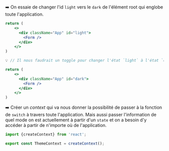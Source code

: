 
➡️ On essaie de changer l'id `light` vers le `dark` de l'élément root qui englobe toute l'application.

```jsx
return (
    <>
      <div className="App" id="light">
        <Form />
      </div>
    </>
)

💡 // Il nous faudrait un toggle pour changer l'état `light` à l'état `dark`

return (
    <>
      <div className="App" id="dark">
        <Form />
      </div>
    </>
)
```

➡️ Créer un *context* qui va nous donner la possibilité de passer à la fonction de `switch` à travers toute l'application. Mais aussi passer l'information de quel mode on est actuellement à partir d'un `state` et on a besoin d'y accéder à partir de n'importe où de l'application.

```jsx
import {createContext} from 'react';

export const ThemeContext = createContext();
```


